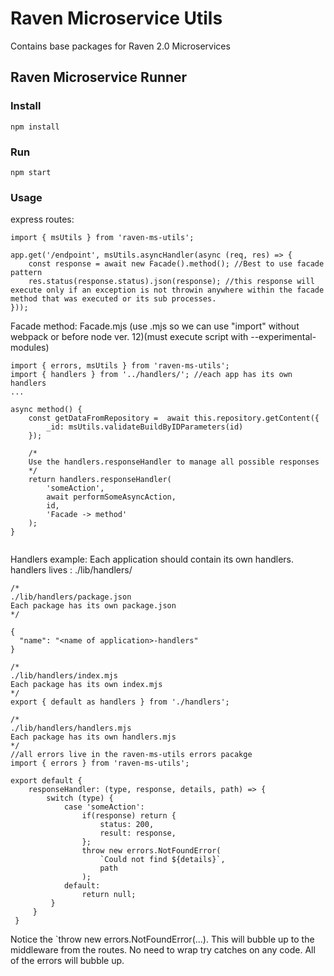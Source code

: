 # Raven Microservice Utils

Contains base packages for Raven 2.0 Microservices

## Raven Microservice Runner

### Install
`npm install`

### Run
`npm start`

### Usage
express routes: 
```
import { msUtils } from 'raven-ms-utils';

app.get('/endpoint', msUtils.asyncHandler(async (req, res) => {
    const response = await new Facade().method(); //Best to use facade pattern
    res.status(response.status).json(response); //this response will execute only if an exception is not throwin anywhere within the facade method that was executed or its sub processes.
}));
```
Facade method: 
Facade.mjs (use .mjs so we can use "import" without webpack or before node ver. 12)(must execute script with --experimental-modules)
``` 
import { errors, msUtils } from 'raven-ms-utils';
import { handlers } from '../handlers/'; //each app has its own handlers
...

async method() {
    const getDataFromRepository =  await this.repository.getContent({
        _id: msUtils.validateBuildByIDParameters(id)
    });

    /*
    Use the handlers.responseHandler to manage all possible responses
    */
    return handlers.responseHandler(
        'someAction',
        await performSomeAsyncAction,
        id,
        'Facade -> method'
    );
}


```
Handlers example: 
Each application should contain its own handlers. 
handlers lives : ./lib/handlers/
```
/*
./lib/handlers/package.json 
Each package has its own package.json
*/

{
  "name": "<name of application>-handlers"
}

```
```
/*
./lib/handlers/index.mjs 
Each package has its own index.mjs
*/
export { default as handlers } from './handlers';
```

```
/*
./lib/handlers/handlers.mjs 
Each package has its own handlers.mjs
*/
//all errors live in the raven-ms-utils errors pacakge
import { errors } from 'raven-ms-utils';

export default {
    responseHandler: (type, response, details, path) => {
        switch (type) {
            case 'someAction':
                if(response) return {
                    status: 200,
                    result: response,
                };
                throw new errors.NotFoundError(
                    `Could not find ${details}`,
                    path
                );
            default:
                return null;
         }
     }
 }
```

Notice the `throw new errors.NotFoundError(...). This will bubble up to the middleware from the routes. No need to wrap try catches on any code. All of the errors will bubble up.
